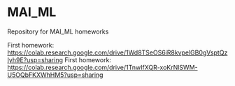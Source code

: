 # MAI_ML
Repository for MAI_ML homeworks

First homework: https://colab.research.google.com/drive/1Wd8TSeOS6iR8kvpelGB0gVsptQzIyh9E?usp=sharing
First homework: https://colab.research.google.com/drive/1TnwIfXQR-xoKrNlSWM-U5OQbFKXWhHM5?usp=sharing
